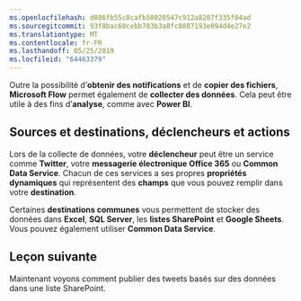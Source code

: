 ```yaml
---
ms.openlocfilehash: d886fb55c8cafb50020547c912a8207f335f04ad
ms.sourcegitcommit: 93f8bac60cebb783b3a8fc8887193e094d4e27e2
ms.translationtype: MT
ms.contentlocale: fr-FR
ms.lasthandoff: 05/25/2019
ms.locfileid: "64463379"
---
```

Outre la possibilité d’**obtenir des notifications** et de **copier des fichiers**, **Microsoft Flow** permet également de **collecter des données**.  Cela peut être utile à des fins d’**analyse**, comme avec **Power BI**.  

## <a name="sources-and-destinations-triggers-and-actions"></a>Sources et destinations, déclencheurs et actions
Lors de la collecte de données, votre **déclencheur** peut être un service comme **Twitter**, votre **messagerie électronique Office 365** ou **Common Data Service**.  Chacun de ces services a ses propres **propriétés dynamiques** qui représentent des **champs** que vous pouvez remplir dans votre **destination**.

Certaines **destinations communes** vous permettent de stocker des données dans **Excel**, **SQL Server**, les **listes SharePoint** et **Google Sheets**.  Vous pouvez également utiliser **Common Data Service**.

## <a name="next-lesson"></a>Leçon suivante
Maintenant voyons comment publier des tweets basés sur des données dans une liste SharePoint. 

